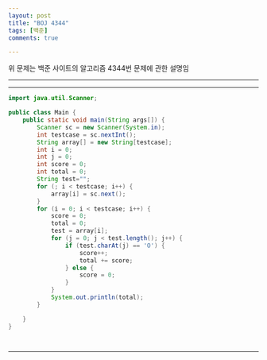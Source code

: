 ```yaml
---
layout: post
title: "BOJ 4344"
tags: [백준]
comments: true

---
```

위 문제는 백준 사이트의 알고리즘 4344번 문제에 관한 설명임<br>

---

---
```java
import java.util.Scanner;

public class Main {
	public static void main(String args[]) {
		Scanner sc = new Scanner(System.in);
		int testcase = sc.nextInt();
		String array[] = new String[testcase];
		int i = 0;
		int j = 0;
		int score = 0;
		int total = 0;
		String test="";
		for (; i < testcase; i++) {
			array[i] = sc.next();
		}
		for (i = 0; i < testcase; i++) {
			score = 0;
			total = 0;
			test = array[i];
			for (j = 0; j < test.length(); j++) {
				if (test.charAt(j) == 'O') {
					score++;
					total += score;
				} else {
					score = 0;
				}
			}
			System.out.println(total);
		}

	}
}

      
```

<a href ="https://www.acmicpc.net/problem/4344"></a>

---
